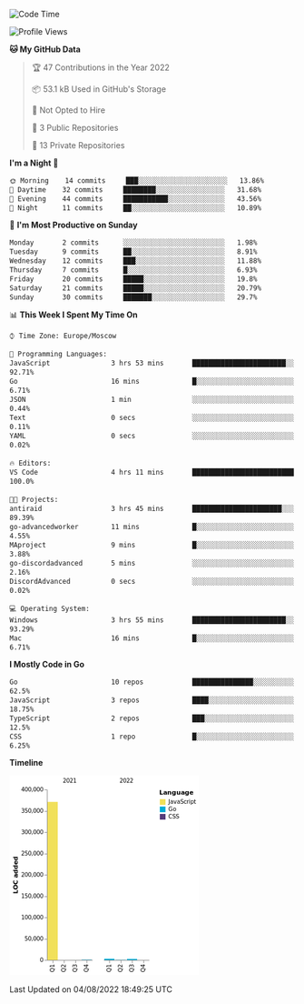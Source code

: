 <!--START_SECTION:waka-->
![Code Time](http://img.shields.io/badge/Code%20Time-398%20hrs%2019%20mins-blue)

![Profile Views](http://img.shields.io/badge/Profile%20Views-0-blue)

**🐱 My GitHub Data** 

> 🏆 47 Contributions in the Year 2022
 > 
> 📦 53.1 kB Used in GitHub's Storage 
 > 
> 🚫 Not Opted to Hire
 > 
> 📜 3 Public Repositories 
 > 
> 🔑 13 Private Repositories  
 > 
**I'm a Night 🦉** 

```text
🌞 Morning    14 commits     ███░░░░░░░░░░░░░░░░░░░░░░   13.86% 
🌆 Daytime    32 commits     ████████░░░░░░░░░░░░░░░░░   31.68% 
🌃 Evening    44 commits     ███████████░░░░░░░░░░░░░░   43.56% 
🌙 Night      11 commits     ██░░░░░░░░░░░░░░░░░░░░░░░   10.89%

```
📅 **I'm Most Productive on Sunday** 

```text
Monday       2 commits      ░░░░░░░░░░░░░░░░░░░░░░░░░   1.98% 
Tuesday      9 commits      ██░░░░░░░░░░░░░░░░░░░░░░░   8.91% 
Wednesday    12 commits     ███░░░░░░░░░░░░░░░░░░░░░░   11.88% 
Thursday     7 commits      █░░░░░░░░░░░░░░░░░░░░░░░░   6.93% 
Friday       20 commits     █████░░░░░░░░░░░░░░░░░░░░   19.8% 
Saturday     21 commits     █████░░░░░░░░░░░░░░░░░░░░   20.79% 
Sunday       30 commits     ███████░░░░░░░░░░░░░░░░░░   29.7%

```


📊 **This Week I Spent My Time On** 

```text
⌚︎ Time Zone: Europe/Moscow

💬 Programming Languages: 
JavaScript               3 hrs 53 mins       ███████████████████████░░   92.71% 
Go                       16 mins             █░░░░░░░░░░░░░░░░░░░░░░░░   6.71% 
JSON                     1 min               ░░░░░░░░░░░░░░░░░░░░░░░░░   0.44% 
Text                     0 secs              ░░░░░░░░░░░░░░░░░░░░░░░░░   0.11% 
YAML                     0 secs              ░░░░░░░░░░░░░░░░░░░░░░░░░   0.02%

🔥 Editors: 
VS Code                  4 hrs 11 mins       █████████████████████████   100.0%

🐱‍💻 Projects: 
antiraid                 3 hrs 45 mins       ██████████████████████░░░   89.39% 
go-advancedworker        11 mins             █░░░░░░░░░░░░░░░░░░░░░░░░   4.55% 
MAproject                9 mins              █░░░░░░░░░░░░░░░░░░░░░░░░   3.88% 
go-discordadvanced       5 mins              ░░░░░░░░░░░░░░░░░░░░░░░░░   2.16% 
DiscordAdvanced          0 secs              ░░░░░░░░░░░░░░░░░░░░░░░░░   0.02%

💻 Operating System: 
Windows                  3 hrs 55 mins       ███████████████████████░░   93.29% 
Mac                      16 mins             █░░░░░░░░░░░░░░░░░░░░░░░░   6.71%

```

**I Mostly Code in Go** 

```text
Go                       10 repos            ███████████████░░░░░░░░░░   62.5% 
JavaScript               3 repos             ████░░░░░░░░░░░░░░░░░░░░░   18.75% 
TypeScript               2 repos             ███░░░░░░░░░░░░░░░░░░░░░░   12.5% 
CSS                      1 repo              █░░░░░░░░░░░░░░░░░░░░░░░░   6.25%

```


**Timeline**

![Chart not found](https://raw.githubusercontent.com/jeezft/jeezft/main/charts/bar_graph.png) 


 Last Updated on 04/08/2022 18:49:25 UTC
<!--END_SECTION:waka-->
